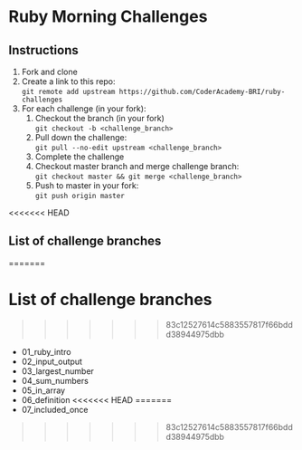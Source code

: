 # Ruby Morning Challenges

## Instructions
1. Fork and clone
2. Create a link to this repo: <br/>
   `git remote add upstream https://github.com/CoderAcademy-BRI/ruby-challenges`
3. For each challenge (in your fork):
    1. Checkout the branch (in your fork)<br/>
     `git checkout -b <challenge_branch>`
    3. Pull down the challenge: <br/>
     `git pull --no-edit upstream <challenge_branch>`
    4. Complete the challenge
    5. Checkout master branch and merge challenge branch:<br/>
    `git checkout master && git merge <challenge_branch>`
    1. Push to master in your fork:<br/>
     `git push origin master`

<<<<<<< HEAD
## List of challenge branches
=======
# List of challenge branches
>>>>>>> 83c12527614c5883557817f66bddd38944975dbb
* 01_ruby_intro
* 02_input_output
* 03_largest_number
* 04_sum_numbers
* 05_in_array
* 06_definition
<<<<<<< HEAD
=======
* 07_included_once
>>>>>>> 83c12527614c5883557817f66bddd38944975dbb
